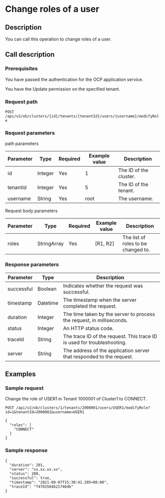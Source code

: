 Change roles of a user 
===========================================





Description 
--------------------------------

You can call this operation to change roles of a user.

Call description 
-------------------------------------

### Prerequisites 

You have passed the authentication for the OCP application service. 

You have the Update permission on the specified tenant.

### Request path 

`POST /api/v2/ob/clusters/{id}/tenants/{tenantId}/users/{username}/modifyRole`

### Request parameters 

path parameters


| Parameter |  Type   | Required | Example value |      Description       |
|-----------|---------|----------|---------------|------------------------|
| id        | Integer | Yes      | 1             | The ID of the cluster. |
| tenantId  | Integer | Yes      | 5             | The ID of the tenant.  |
| username  | String  | Yes      | root          | The username.          |



Request body parameters


| Parameter |    Type     | Required | Example value |             Description             |
|-----------|-------------|----------|---------------|-------------------------------------|
| roles     | StringArray | Yes      | \[R1, R2\]    | The list of roles to be changed to. |



### Response parameters 



| Parameter  |   Type   |                               Description                               |
|------------|----------|-------------------------------------------------------------------------|
| successful | Boolean  | Indicates whether the request was successful.                           |
| timestamp  | Datetime | The timestamp when the server completed the request.                    |
| duration   | Integer  | The time taken by the server to process the request, in milliseconds.   |
| status     | Integer  | An HTTP status code.                                                    |
| traceId    | String   | The trace ID of the request. This trace ID is used for troubleshooting. |
| server     | String   | The address of the application server that responded to the request.    |



Examples 
-----------------------------

### Sample request 

Change the role of USER1 in Tenant 1000001 of Cluster1 to CONNECT. 

`POST /api/v2/ob/clusters/1/tenants/2000001/users/USER1/modifyRole?id=1&tenantId=2000001&username=USER1`

```unknow
{
  "roles": [
    "CONNECT"
  ]
}
```



### Sample response 

```unknow
{
  "duration": 201,
  "server": "xx.xx.xx.xx",
  "status": 200,
  "successful": true,
  "timestamp": "2021-09-07T15:30:41.205+08:00",
  "traceId": "f4783564b21746db"
}
```


